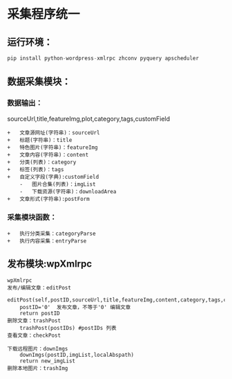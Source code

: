 # 采集程序统一

## 运行环境：

```python
pip install python-wordpress-xmlrpc zhconv pyquery apscheduler

```

## 数据采集模块：
### 数据输出：

sourceUrl,title,featureImg,plot,category,tags,customField

    +   文章源网址(字符串)：sourceUrl
    +   标题(字符串)：title
    +   特色图片(字符串)：featureImg
    +   文章内容(字符串)：content
    +   分类(列表)：category
    +   标签(列表)：tags
    +   自定义字段(字典):customField
        -   图片合集(列表)：imgList
        -   下载资源(字符串)：downloadArea
    +   文章形式(字符串):postForm

### 采集模块函数：

    +   执行分类采集：categoryParse
    +   执行内容采集：entryParse

## 发布模块:wpXmlrpc
    wpXmlrpc
    发布/编辑文章：editPost
        editPost(self,postID,sourceUrl,title,featureImg,content,category,tags,customField)
        postID='0'  发布文章，不等于'0' 编辑文章
        return postID
    删除文章：trashPost
        trashPost(postIDs) #postIDs 列表
    查看文章：checkPost

    下载远程图片：downImgs
        downImgs(postID,imgList,localAbspath)
        return new_imgList
    删除本地图片：trashImg
